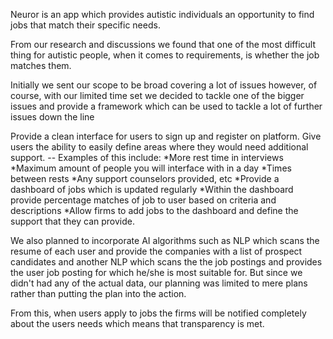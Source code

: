Neuror is an app which provides autistic individuals an opportunity to find jobs that match their specific needs.

From our research and discussions we found that one of the most difficult thing for autistic people, when it comes to requirements, is whether the job matches them.

Initially we sent our scope to be broad covering a lot of issues however, of course, with our limited time set we decided to tackle one of the bigger issues and provide a framework which can be used to tackle a lot of further issues down the line

Provide a clean interface for users to sign up and register on platform.
Give users the ability to easily define areas where they would need additional support. 
-- Examples of this include:
*More rest time in interviews
*Maximum amount of people you will interface with in a day
*Times between rests
*Any support counselors provided, etc
*Provide a dashboard of jobs which is updated regularly
*Within the dashboard provide percentage matches of job to user based on criteria and descriptions
*Allow firms to add jobs to the dashboard and define the support that they can provide.

We also planned to incorporate AI algorithms such as NLP which scans the resume of each user and provide the companies with a list of prospect candidates and another NLP which scans the the job postings and provides the user job posting for which he/she is most suitable for.
But since we didn't had any of the actual data, our planning was limited to mere plans rather than putting the plan into the action.  

From this, when users apply to jobs the firms will be notified completely about the users needs which means that transparency is met.

